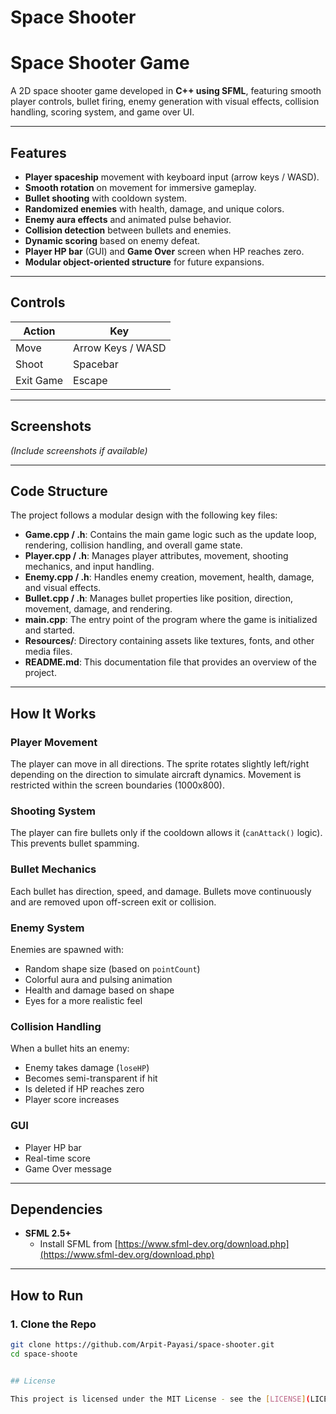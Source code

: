 
# Space Shooter

# Space Shooter Game

A 2D space shooter game developed in **C++ using SFML**, featuring smooth player controls, bullet firing, enemy generation with visual effects, collision handling, scoring system, and game over UI.

---

## Features

- **Player spaceship** movement with keyboard input (arrow keys / WASD).
- **Smooth rotation** on movement for immersive gameplay.
- **Bullet shooting** with cooldown system.
- **Randomized enemies** with health, damage, and unique colors.
- **Enemy aura effects** and animated pulse behavior.
- **Collision detection** between bullets and enemies.
- **Dynamic scoring** based on enemy defeat.
- **Player HP bar** (GUI) and **Game Over** screen when HP reaches zero.
- **Modular object-oriented structure** for future expansions.

---

## Controls

| Action       | Key         |
|--------------|-------------|
| Move         | Arrow Keys / WASD |
| Shoot        | Spacebar    |
| Exit Game    | Escape      |

---

## Screenshots

*(Include screenshots if available)*

---

## Code Structure

The project follows a modular design with the following key files:

- **Game.cpp / .h**: Contains the main game logic such as the update loop, rendering, collision handling, and overall game state.
- **Player.cpp / .h**: Manages player attributes, movement, shooting mechanics, and input handling.
- **Enemy.cpp / .h**: Handles enemy creation, movement, health, damage, and visual effects.
- **Bullet.cpp / .h**: Manages bullet properties like position, direction, movement, damage, and rendering.
- **main.cpp**: The entry point of the program where the game is initialized and started.
- **Resources/**: Directory containing assets like textures, fonts, and other media files.
- **README.md**: This documentation file that provides an overview of the project.

---

## How It Works

### Player Movement
The player can move in all directions. The sprite rotates slightly left/right depending on the direction to simulate aircraft dynamics. Movement is restricted within the screen boundaries (1000x800).

### Shooting System
The player can fire bullets only if the cooldown allows it (`canAttack()` logic). This prevents bullet spamming.

### Bullet Mechanics
Each bullet has direction, speed, and damage. Bullets move continuously and are removed upon off-screen exit or collision.

### Enemy System
Enemies are spawned with:
- Random shape size (based on `pointCount`)
- Colorful aura and pulsing animation
- Health and damage based on shape
- Eyes for a more realistic feel

### Collision Handling
When a bullet hits an enemy:
- Enemy takes damage (`loseHP`)
- Becomes semi-transparent if hit
- Is deleted if HP reaches zero
- Player score increases

### GUI
- Player HP bar
- Real-time score
- Game Over message

---

## Dependencies

- **SFML 2.5+**
  - Install SFML from [https://www.sfml-dev.org/download.php](https://www.sfml-dev.org/download.php)

---

## How to Run

### 1. Clone the Repo
```bash
git clone https://github.com/Arpit-Payasi/space-shooter.git
cd space-shoote


## License

This project is licensed under the MIT License - see the [LICENSE](LICENSE) file for details.
